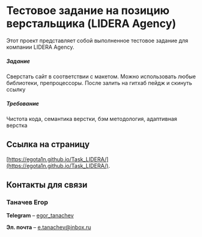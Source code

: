 # Тестовое задание на позицию верстальщика (LIDERA Agency)

Этот проект представляет собой выполненное тестовое задание для компании LIDERA Agency.

##### Задание

Сверстать сайт в соответствии с макетом. Можно использовать любые библиотеки, препроцессоры. После залить на гитхаб пейдж и скинуть ссылку

##### Требование

Чистота кода, семантика верстки, бэм методология, адаптивная верстка

## Ссылка на страницу
[https://egota1n.github.io/Task_LIDERA/](https://egota1n.github.io/Task_LIDERA/).

## Контакты для связи

### Таначев Егор
**Telegram** – [egor_tanachev](https://t.me/egor_tanachev)

**Эл. почта** – [e.tanachev@inbox.ru](mailto:e.tanachev@inbox.ru)